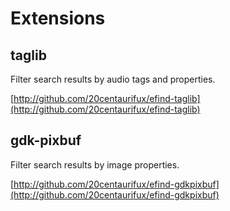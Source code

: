 # Extensions

## taglib

Filter search results by audio tags and properties.

[http://github.com/20centaurifux/efind-taglib](http://github.com/20centaurifux/efind-taglib)

## gdk-pixbuf

Filter search results by image properties.

[http://github.com/20centaurifux/efind-gdkpixbuf](http://github.com/20centaurifux/efind-gdkpixbuf)
